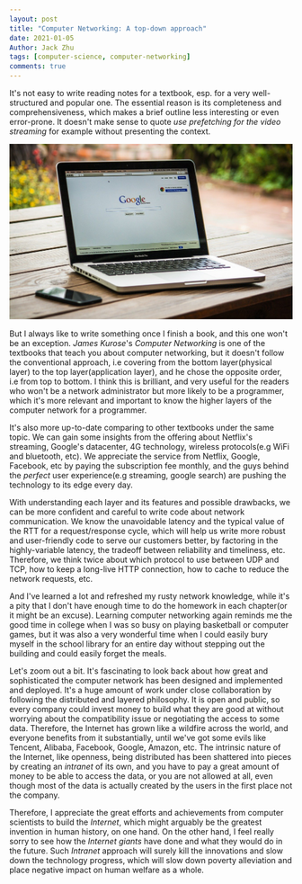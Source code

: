 ```yaml
---
layout: post
title: "Computer Networking: A top-down approach"
date: 2021-01-05
Author: Jack Zhu
tags: [computer-science, computer-networking]
comments: true
---
```


It's not easy to write reading notes for a textbook, esp. for a very well-structured and popular one. The essential reason is its completeness and comprehensiveness, which makes a brief outline less interesting or even error-prone. It doesn't make sense to quote *use prefetching for the video streaming* for example without presenting the context.

![internet](../images/internet.png)

But I always like to write something once I finish a book, and this one won't be an exception. *James Kurose*'s *Computer Networking* is one of the textbooks that teach you about computer networking, but it doesn't follow the conventional approach, i.e covering from the bottom layer(physical layer) to the top layer(application layer), and he chose the opposite order, i.e from top to bottom. I think this is brilliant, and very useful for the readers who won't be a network administrator but more likely to be a programmer, which it's more relevant and important to know the higher layers of the computer network for a programmer.

It's also more up-to-date comparing to other textbooks under the same topic. We can gain some insights from the offering about Netflix's streaming, Google's datacenter, 4G technology, wireless protocols(e.g WiFi and bluetooth, etc). We appreciate the service from Netflix, Google, Facebook, etc by paying the subscription fee monthly, and the guys behind the *perfect* user experience(e.g streaming, google search) are pushing the technology to its edge every day.

With understanding each layer and its features and possible drawbacks, we can be more confident and careful to write code about network communication. We know the unavoidable latency and the typical value of the RTT for a request/response cycle, which will help us write more robust and user-friendly code to serve our customers better, by factoring in the highly-variable latency, the tradeoff between reliability and timeliness, etc. Therefore, we think twice about which protocol to use between UDP and TCP, how to keep a long-live HTTP connection, how to cache to reduce the network requests, etc.

And I've learned a lot and refreshed my rusty network knowledge, while it's a pity that I don't have enough time to do the homework in each chapter(or it might be an excuse). Learning computer networking again reminds me the good time in college when I was so busy on playing basketball or computer games, but it was also a very wonderful time when I could easily bury myself in the school library for an entire day without stepping out the building and could easily forget the meals.

Let's zoom out a bit. It's fascinating to look back about how great and sophisticated the computer network has been designed and implemented and deployed. It's a huge amount of work under close collaboration by following the distributed and layered philosophy. It is open and public, so every company could invest money to build what they are good at without worrying about the compatibility issue or negotiating the access to some data. Therefore, the Internet has grown like a wildfire across the world, and everyone benefits from it substantially, until we've got some evils like Tencent, Alibaba, Facebook, Google, Amazon, etc. The intrinsic nature of the Internet, like openness, being distributed has been shattered into pieces by creating an *intranet* of its own, and you have to pay a great amount of money to be able to access the data, or you are not allowed at all, even though most of the data is actually created by the users in the first place not the company.

Therefore, I appreciate the great efforts and achievements from computer scientists to build the *Internet*, which might arguably be the greatest invention in human history, on one hand. On the other hand, I feel really sorry to see how the *Internet giants* have done and what they would do in the future. Such *Intranet* approach will surely kill the innovations and slow down the technology progress, which will slow down poverty alleviation and place negative impact on human welfare as a whole.